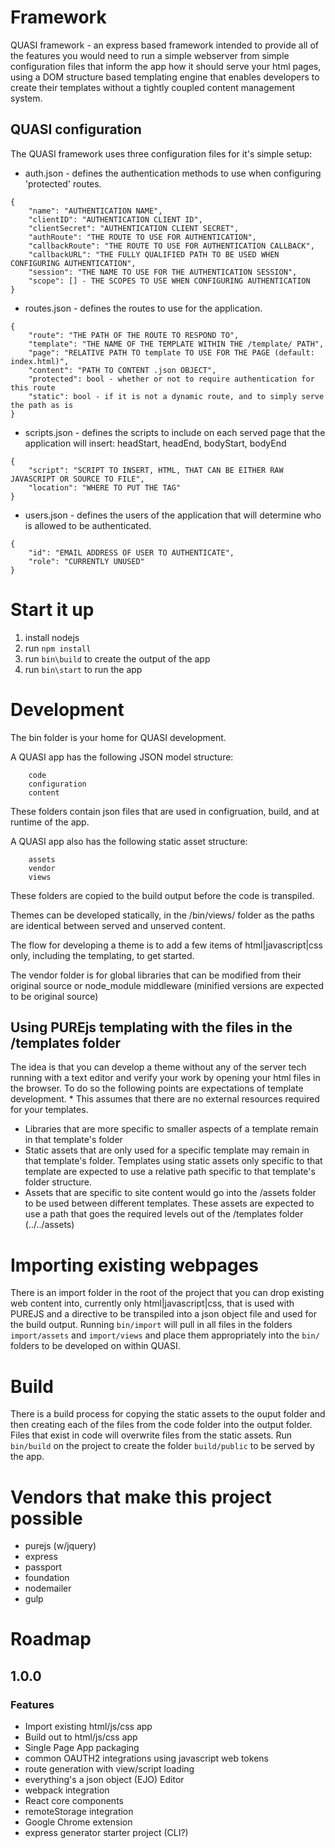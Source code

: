 # Framework
QUASI framework - an express based framework intended to provide all of the features you would need to run a simple webserver from simple configuration files that inform the app how it should serve your html pages, using a DOM structure based templating engine that enables developers to create their templates without a tightly coupled content management system. 

## QUASI configuration
The QUASI framework uses three configuration files for it's simple setup:
* auth.json - defines the authentication methods to use when configuring 'protected' routes.
~~~~ 
{
    "name": "AUTHENTICATION NAME",
    "clientID": "AUTHENTICATION CLIENT ID",
    "clientSecret": "AUTHENTICATION CLIENT SECRET",
    "authRoute": "THE ROUTE TO USE FOR AUTHENTICATION",
    "callbackRoute": "THE ROUTE TO USE FOR AUTHENTICATION CALLBACK",
    "callbackURL": "THE FULLY QUALIFIED PATH TO BE USED WHEN CONFIGURING AUTHENTICATION",
    "session": "THE NAME TO USE FOR THE AUTHENTICATION SESSION",
    "scope": [] - THE SCOPES TO USE WHEN CONFIGURING AUTHENTICATION
} 
~~~~
* routes.json - defines the routes to use for the application.
~~~~ 
{
    "route": "THE PATH OF THE ROUTE TO RESPOND TO",
    "template": "THE NAME OF THE TEMPLATE WITHIN THE /template/ PATH",
    "page": "RELATIVE PATH TO template TO USE FOR THE PAGE (default: index.html)",
    "content": "PATH TO CONTENT .json OBJECT",
    "protected": bool - whether or not to require authentication for this route
    "static": bool - if it is not a dynamic route, and to simply serve the path as is
}
~~~~ 
* scripts.json - defines the scripts to include on each served page that the application will insert: headStart, headEnd, bodyStart, bodyEnd
~~~~ 
{
    "script": "SCRIPT TO INSERT, HTML, THAT CAN BE EITHER RAW JAVASCRIPT OR SOURCE TO FILE",
    "location": "WHERE TO PUT THE TAG"
}
~~~~ 
* users.json - defines the users of the application that will determine who is allowed to be authenticated.
~~~~ 
{
    "id": "EMAIL ADDRESS OF USER TO AUTHENTICATE",
    "role": "CURRENTLY UNUSED"
}
~~~~ 

# Start it up
1. install nodejs
2. run `npm install`
3. run `bin\build` to create the output of the app
4. run `bin\start` to run the app

# Development
The bin folder is your home for QUASI development.

A QUASI app has the following JSON model structure:
~~~~ 
    code
    configuration
    content
~~~~ 
These folders contain json files that are used in configruation, build, and at runtime of the app.

A QUASI app also has the following static asset structure:
~~~~ 
    assets
    vendor
    views
~~~~ 
These folders are copied to the build output before the code is transpiled.

Themes can be developed statically, in the /bin/views/ folder as the paths are identical between served and unserved content.

The flow for developing a theme is to add a few items of html|javascript|css only, including the templating, to get started.

The vendor folder is for global libraries that can be modified from their original source or node_module middleware (minified versions are expected to be original source)

## Using PUREjs templating with the files in the /templates folder
The idea is that you can develop a theme without any of the server tech running with a text editor and verify your work by opening your html files in the browser. To do so the following points are expectations of template development.
\* This assumes that there are no external resources required for your templates.
* Libraries that are more specific to smaller aspects of a template remain in that template's folder
* Static assets that are only used for a specific template may remain in that template's folder. Templates using static assets only specific to that template are expected to use a relative path specific to that template's folder structure.
* Assets that are specific to site content would go into the /assets folder to be used between different templates. These assets are expected to use a path that goes the required levels out of the /templates folder (../../assets)

# Importing existing webpages
There is an import folder in the root of the project that you can drop existing web content into, currently only html|javascript|css, that is used with PUREJS and a directive to be transpiled into a json object file and used for the build output. Running `bin/import` will pull in all files in the folders `import/assets` and `import/views` and place them appropriately into the `bin/` folders to be developed on within QUASI.

# Build
There is a build process for copying the static assets to the ouput folder and then creating each of the files from the code folder into the output folder. Files that exist in code will overwrite files from the static assets. Run `bin/build` on the project to create the folder `build/public` to be served by the app.

# Vendors that make this project possible
* purejs (w/jquery)
* express
* passport
* foundation
* nodemailer
* gulp

# Roadmap
## 1.0.0
### Features 
* Import existing html/js/css app
* Build out to html/js/css app
* Single Page App packaging
* common OAUTH2 integrations using javascript web tokens
* route generation with view/script loading
* everything's a json object (EJO) Editor
* webpack integration
* React core components
* remoteStorage integration
* Google Chrome extension
* express generator starter project (CLI?)